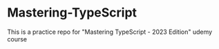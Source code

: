 # Mastering-TypeScript
This is a practice repo for "Mastering TypeScript - 2023 Edition" udemy course
